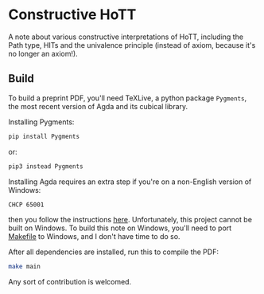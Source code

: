# Constructive HoTT

A note about various constructive interpretations of HoTT,
including the Path type, HITs and the univalence principle
(instead of axiom, because it's no longer an axiom!).

## Build

To build a preprint PDF, you'll need TeXLive,
a python package `Pygments`,
the most recent version of Agda and its cubical library.

Installing Pygments:

```bash
pip install Pygments
```

or:

```bash
pip3 instead Pygments
```

Installing Agda requires an extra step if you're on a
non-English version of Windows:

```bash
CHCP 65001
```

then you follow the instructions
[here](https://github.com/agda/cubical/blob/master/INSTALL.md).
Unfortunately, this project cannot be built on Windows.
To build this note on Windows,
you'll need to port [Makefile](./Makefile) to Windows,
and I don't have time to do so.

After all dependencies are installed,
run this to compile the PDF:

```bash
make main
```

Any sort of contribution is welcomed.

